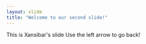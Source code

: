 ```yaml
---
layout: slide
title: "Welcome to our second slide!"
---
```

This is Xansibar's slide
Use the left arrow to go back!